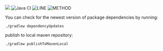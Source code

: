 [![](https://jitpack.io/v/jkatzwinkel/tla-common.svg)](https://jitpack.io/#jkatzwinkel/tla-common)
![Java CI](https://github.com/JKatzwinkel/tla-common/workflows/Java%20CI/badge.svg)
![LINE](https://img.shields.io/badge/line--coverage-93%25-brightgreen.svg)
![METHOD](https://img.shields.io/badge/method--coverage-83%25-brightgreen.svg)

You can check for the newest version of package dependencies by running:

    ./gradlew dependencyUpdates


publish to local maven repository:

    ./gradlew publishToMavenLocal
